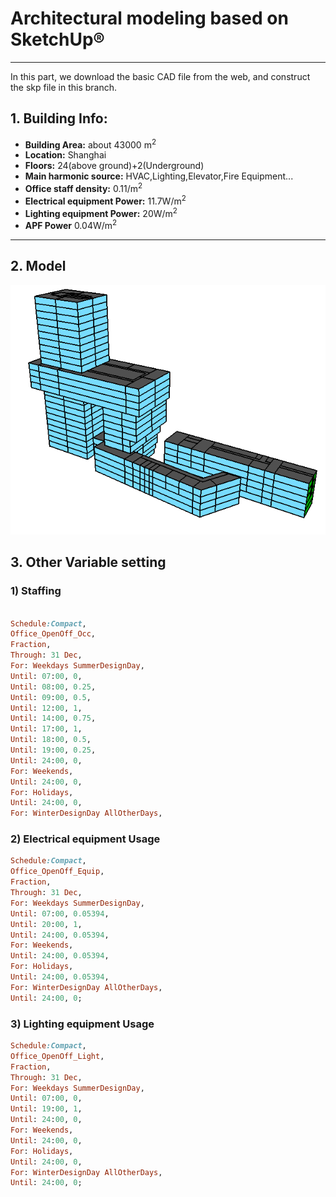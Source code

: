 # Architectural modeling based on SketchUp®

------

In this part, we download the basic CAD file from the web, and construct the skp file in this branch.
## 1. Building Info:
  -  **Building Area:**               about 43000 m<sup>2</sup>
  -  **Location:**                 Shanghai
  -  **Floors:**                    24(above ground)+2(Underground)
  -  **Main harmonic source:**        HVAC,Lighting,Elevator,Fire Equipment...
  -  **Office staff density:**        0.11/m<sup>2</sup>
  -  **Electrical equipment Power:**  11.7W/m<sup>2</sup>
  -  **Lighting equipment Power:**    20W/m<sup>2</sup>
  -  **APF Power**                    0.04W/m<sup>2</sup>

---
## 2. Model
![Model](https://github.com/Jason-Cooperate/Harmonic-Monitoring-and-Suppression-system-for-Distributed-Smart-Grid-in-Public-Buildings/blob/master/Building%20Simulation/IDF/Model1.png)
## 3. Other Variable setting
### 1) Staffing
``` ruby

Schedule:Compact,
Office_OpenOff_Occ,
Fraction,
Through: 31 Dec,
For: Weekdays SummerDesignDay,
Until: 07:00, 0,
Until: 08:00, 0.25,
Until: 09:00, 0.5,
Until: 12:00, 1,
Until: 14:00, 0.75,
Until: 17:00, 1,
Until: 18:00, 0.5,
Until: 19:00, 0.25,
Until: 24:00, 0,
For: Weekends,
Until: 24:00, 0,
For: Holidays,
Until: 24:00, 0,
For: WinterDesignDay AllOtherDays,

```
### 2) Electrical equipment Usage
``` ruby
Schedule:Compact,
Office_OpenOff_Equip,
Fraction,
Through: 31 Dec,
For: Weekdays SummerDesignDay,
Until: 07:00, 0.05394,
Until: 20:00, 1,
Until: 24:00, 0.05394,
For: Weekends,
Until: 24:00, 0.05394,
For: Holidays,
Until: 24:00, 0.05394,
For: WinterDesignDay AllOtherDays,
Until: 24:00, 0;

```
### 3) Lighting equipment Usage
``` ruby
Schedule:Compact,
Office_OpenOff_Light,
Fraction,
Through: 31 Dec,
For: Weekdays SummerDesignDay,
Until: 07:00, 0,
Until: 19:00, 1,
Until: 24:00, 0,
For: Weekends,
Until: 24:00, 0,
For: Holidays,
Until: 24:00, 0,
For: WinterDesignDay AllOtherDays,
Until: 24:00, 0;
```

